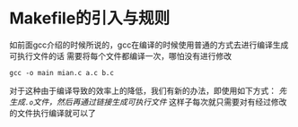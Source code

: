 
# Makefile的引入与规则

如前面gcc介绍的时候所说的，gcc在编译的时候使用普通的方式去进行编译生成可执行文件的话
需要将每个文件都编译一次，哪怕没有进行修改
```
gcc -o main mian.c a.c b.c
```

对于这种由于编译导致的效率上的降低，我们有新的办法，即使用如下方式：
*先生成`.o`文件，然后再通过链接生成可执行文件*
这样子每次就只需要对有经过修改的文件执行编译就可以了